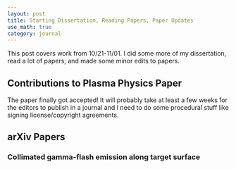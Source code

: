 ```yaml
---
layout: post
title: Starting Dissertation, Reading Papers, Paper Updates
use_math: true
category: journal
---
```


This post covers work from 10/21-11/01. I did some more of my dissertation, read a lot of papers, and made some minor edits to papers.

## Contributions to Plasma Physics Paper

The paper finally got accepted! It will probably take at least a few weeks for the editors to publish in a journal and I need to do some procedural stuff like signing license/copyright agreements. 

## arXiv Papers

### Collimated gamma-flash emission along target surface 



